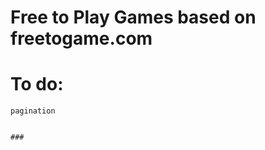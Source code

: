 # Free to Play Games based on freetogame.com

# To do:

    pagination
    

`````````````````````````
`````````````````````````
`````````````````````````
###
